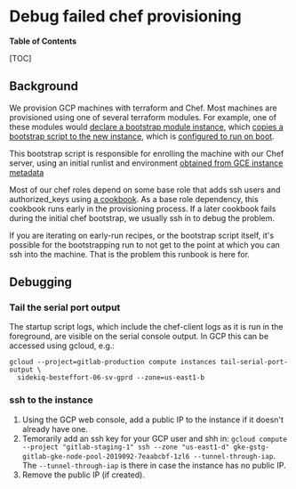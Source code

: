 # Debug failed chef provisioning

**Table of Contents**

[TOC]

## Background

We provision GCP machines with terraform and Chef. Most machines are provisioned
using one of several terraform modules. For example, one of these modules would
[declare a bootstrap module instance](https://ops.gitlab.net/gitlab-com/gl-infra/terraform-modules/google/generic-stor/blob/2127ddf7d5c153970b8ba5780f1c72c6aa9873f8/main.tf#L1),
which
[copies a bootstrap script to the new instance](https://ops.gitlab.net/gitlab-com/gl-infra/terraform-modules/google/bootstrap/blob/582d1377032c4f6d524b1e92d1fd99099acf3055/main.tf#L9),
which is
[configured to run on boot](https://ops.gitlab.net/gitlab-com/gl-infra/terraform-modules/google/generic-stor/blob/42c43a363bee441416ba4e3a1459c99b97e7c13e/instance.tf#L139).

This bootstrap script is responsible for enrolling the machine with our Chef
server, using an initial runlist and environment
[obtained from GCE instance metadata](https://ops.gitlab.net/gitlab-com/gl-infra/terraform-modules/google/generic-stor/blob/42c43a363bee441416ba4e3a1459c99b97e7c13e/instance.tf#L18-36.)

Most of our chef roles depend on some base role that adds ssh users and
authorized_keys using [a
cookbook](https://ops.gitlab.net/gitlab-com/gl-infra/terraform-modules/google/generic-stor/blob/42c43a363bee441416ba4e3a1459c99b97e7c13e/instance.tf#L18-36).
As a base role dependency, this cookbook runs early in the provisioning process.
If a later cookbook fails during the initial chef bootstrap, we usually ssh in
to debug the problem.

If you are iterating on early-run recipes, or the bootstrap script itself, it's
possible for the bootstrapping run to not get to the point at which you can ssh
into the machine. That is the problem this runbook is here for.

## Debugging

### Tail the serial port output

The startup script logs, which include the chef-client logs as it is run in the
foreground, are visible on the serial console output. In GCP this can be
accessed using gcloud, e.g.:

```
gcloud --project=gitlab-production compute instances tail-serial-port-output \
  sidekiq-besteffort-06-sv-gprd --zone=us-east1-b
```

### ssh to the instance

1. Using the GCP web console, add a public IP to the instance if it doesn't
   already have one.
1. Temorarily add an ssh key for your GCP user and shh in: `gcloud compute
   --project "gitlab-staging-1" ssh --zone "us-east1-d"
   gke-gstg-gitlab-gke-node-pool-2019092-7eaabcbf-1zl6 --tunnel-through-iap`.
   The `--tunnel-through-iap` is there in case the instance has no public IP.
1. Remove the public IP (if created).

